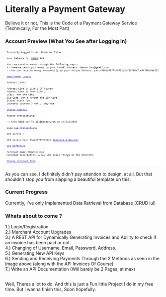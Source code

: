 # Literally a Payment Gateway
 Believe it or not, This is the Code of a Payment Gateway Service (Technically, For the Most Part)

### Account Preview (What You See after Logging In)
![What you See After Logging In](/image.png?raw=true "What you see after Logging In")

As you can see, I definitely didn't pay attention to design, at all.
But that shouldn't stop you from slapping a beautiful template on this.

### Current Progress
Currently, I've only Implemented Data Retrieval from Database (CRUD lul)

### Whats about to come ?
1.) Login/Registration<br/>
2.) Merchant Account Upgrades<br/>
3.) A REST API for Dynamically Generating Invoices and Ability to check if an invoice has been paid or not.<br/>
4.) Changing of Username, Email, Password, Address.<br/>
5.) Generating New API Keys<br/>
6.) Sending and Receiving Payments Through the 2 Methods as seen in the Image above (along with the API Invoices Of Course)<br/>
7.) Write an API Documentation (Will barely be 2 Pages, at max)<br/><br/>

Well, Theres a lot to do. And this is just a Fun little Project I do in my free time. But I wanna finish this, Soon hopefully.
